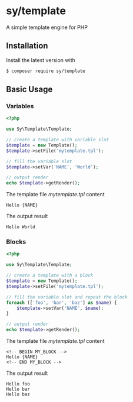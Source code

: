 # sy/template 

A simple template engine for PHP

## Installation

Install the latest version with

```bash
$ composer require sy/template
```

## Basic Usage

### Variables

```php
<?php

use Sy\Template\Template;

// create a template with variable slot
$template = new Template();
$template->setFile('mytemplate.tpl');

// fill the variable slot
$template->setVar('NAME', 'World');

// output render
echo $template->getRender();
```

The template file *mytemplate.tpl* content

```
Hello {NAME}
```

The output result

```
Hello World
```

### Blocks

```php
<?php

use Sy\Template\Template;

// create a template with a block
$template = new Template();
$template->setFile('mytemplate.tpl');

// fill the variable slot and repeat the block
foreach (['foo', 'bar', 'baz'] as $name) {
	$template->setVar('NAME', $name);
}

// output render
echo $template->getRender();
```

The template file *mytemplate.tpl* content

```
<!-- BEGIN MY_BLOCK -->
Hello {NAME}
<!-- END MY_BLOCK -->
```

The output result

```
Hello foo
Hello bar
Hello baz
```